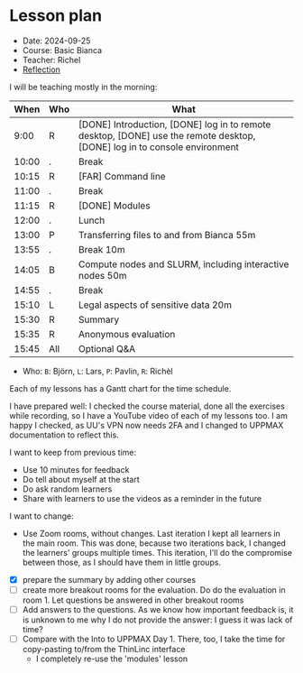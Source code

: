 # Lesson plan

- Date: 2024-09-25
- Course: Basic Bianca
- Teacher: Richel
- [Reflection](../../reflections/20240419/20240419_richel.md)

I will be teaching mostly in the morning:

When  | Who  | What
------|------|-----------------------------
9:00  | R    | [DONE] Introduction, [DONE] log in to remote desktop, [DONE] use the remote desktop, [DONE] log in to console environment
10:00 | .    | Break
10:15 | R    | [FAR] Command line
11:00 | .    | Break
11:15 | R    | [DONE] Modules
12:00 | .    | Lunch
13:00 | P    | Transferring files to and from Bianca 55m
13:55 | .    | Break 10m
14:05 | B    | Compute nodes and SLURM, including interactive nodes 50m
14:55 | .    | Break
15:10 | L    | Legal aspects of sensitive data 20m
15:30 | R    | Summary
15:35 | R    | Anonymous evaluation
15:45 | All  | Optional Q&A

* Who: `B`: Björn, `L`: Lars, `P`: Pavlin, `R`: Richèl

Each of my lessons has a Gantt chart for the time schedule.

I have prepared well: I checked the course material,
done all the exercises while recording, so I have a YouTube video
of each of my lessons too. I am happy I checked, as
UU's VPN now needs 2FA and I changed to UPPMAX documentation to
reflect this.

I want to keep from previous time:

- Use 10 minutes for feedback
- Do tell about myself at the start
- Do ask random learners
- Share with learners to use the videos as a reminder in the future

I want to change:

- Use Zoom rooms, without changes. Last iteration I kept all learners
  in the main room. This was done, because two iterations back, I changed
  the learners' groups multiple times. This iteration, I'll do the compromise
  between those, as I should have them in little groups.
- [x] prepare the summary by adding other courses
- [ ] create more breakout rooms for the evaluation. Do do
  the evaluation in room 1. Let questions be answered in
  other breakout rooms
- [ ] Add answers to the questions. As we know how important feedback is, it
  is unknown to me why I do not provide the answer: I guess it was
  lack of time?
- [ ] Compare with the Into to UPPMAX Day 1. There, too, I take the time
  for copy-pasting to/from the ThinLinc interface
  - I completely re-use the 'modules' lesson





